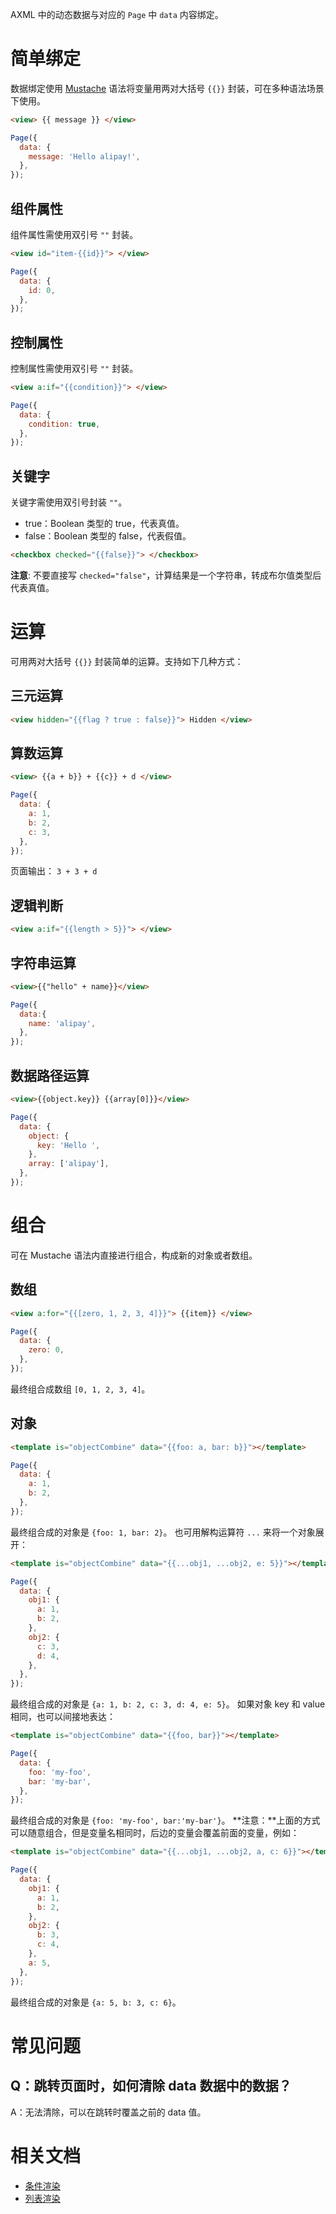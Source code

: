 AXML 中的动态数据与对应的 `Page` 中 `data` 内容绑定。

# 简单绑定
数据绑定使用 [Mustache](https://github.com/mustache/mustache.github.com) 语法将变量用两对大括号 `{{}}` 封装，可在多种语法场景下使用。
```html
<view> {{ message }} </view>
```

```javascript
Page({
  data: {
    message: 'Hello alipay!',
  },
});
```

## 组件属性
组件属性需使用双引号 `""` 封装。
```html
<view id="item-{{id}}"> </view>
```

```javascript
Page({
  data: {
    id: 0,
  },
});
```

## 控制属性
控制属性需使用双引号 `""` 封装。

```html
<view a:if="{{condition}}"> </view>
```

```javascript
Page({
  data: {
    condition: true,
  },
});
```

## 关键字
关键字需使用双引号封装 `""`。

- true：Boolean 类型的 true，代表真值。
- false：Boolean 类型的 false，代表假值。

```html
<checkbox checked="{{false}}"> </checkbox>
```
**注意**: 不要直接写 `checked="false"`，计算结果是一个字符串，转成布尔值类型后代表真值。

# 运算
可用两对大括号 `{{}}` 封装简单的运算。支持如下几种方式：

## 三元运算
```html
<view hidden="{{flag ? true : false}}"> Hidden </view>
```

## 算数运算
```html
<view> {{a + b}} + {{c}} + d </view>
```

```javascript
Page({
  data: {
    a: 1,
    b: 2,
    c: 3,
  },
});
```
页面输出：
`3 + 3 + d`

## 逻辑判断
```html
<view a:if="{{length > 5}}"> </view>
```

## 字符串运算
```html
<view>{{"hello" + name}}</view>
```

```javascript
Page({
  data:{
    name: 'alipay',
  },
});
```

## 数据路径运算
```html
<view>{{object.key}} {{array[0]}}</view>
```

```javascript
Page({
  data: {
    object: {
      key: 'Hello ',
    },
    array: ['alipay'],
  },
});
```

# 组合
可在 Mustache 语法内直接进行组合，构成新的对象或者数组。

## 数组
```html
<view a:for="{{[zero, 1, 2, 3, 4]}}"> {{item}} </view>
```

```javascript
Page({
  data: {
    zero: 0,
  },
});
```
最终组合成数组 `[0, 1, 2, 3, 4]`。

## 对象
```html
<template is="objectCombine" data="{{foo: a, bar: b}}"></template>
```

```javascript
Page({
  data: {
    a: 1,
    b: 2,
  },
});
```
最终组合成的对象是 `{foo: 1, bar: 2}`。
也可用解构运算符 `...` 来将一个对象展开：

```html
<template is="objectCombine" data="{{...obj1, ...obj2, e: 5}}"></template>
```

```javascript
Page({
  data: {
    obj1: {
      a: 1,
      b: 2,
    },
    obj2: {
      c: 3,
      d: 4,
    },
  },
});
```
最终组合成的对象是 `{a: 1, b: 2, c: 3, d: 4, e: 5}`。
如果对象 key 和 value 相同，也可以间接地表达：

```html
<template is="objectCombine" data="{{foo, bar}}"></template>
```

```javascript
Page({
  data: {
    foo: 'my-foo',
    bar: 'my-bar',
  },
});
```
最终组合成的对象是 `{foo: 'my-foo', bar:'my-bar'}`。
**注意：**上面的方式可以随意组合，但是变量名相同时，后边的变量会覆盖前面的变量，例如：

```html
<template is="objectCombine" data="{{...obj1, ...obj2, a, c: 6}}"></template>
```

```javascript
Page({
  data: {
    obj1: {
      a: 1,
      b: 2,
    },
    obj2: {
      b: 3,
      c: 4,
    },
    a: 5,
  },
});
```
最终组合成的对象是 `{a: 5, b: 3, c: 6}`。

# 常见问题
## Q：跳转页面时，如何清除 data 数据中的数据？
A：无法清除，可以在跳转时覆盖之前的 data 值。

# 相关文档
- [条件渲染](https://opendocs.alipay.com/mini/framework/conditional-render)
- [列表渲染](https://opendocs.alipay.com/mini/framework/list-render)

